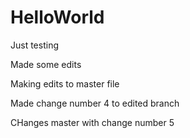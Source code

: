 # HelloWorld
Just testing

Made some edits

Making edits to master file

Made change number 4 to edited branch

CHanges master with change number 5


